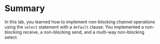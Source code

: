 # Summary

In this lab, you learned how to implement non-blocking channel operations using the `select` statement with a `default` clause. You implemented a non-blocking receive, a non-blocking send, and a multi-way non-blocking select.
